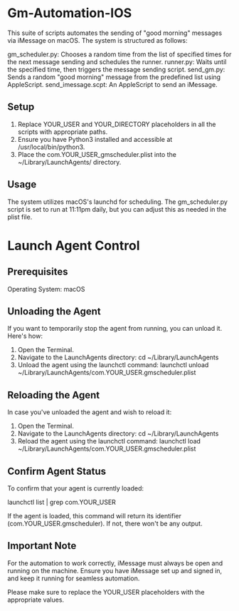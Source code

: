 # Gm-Automation-IOS

This suite of scripts automates the sending of "good morning" messages via iMessage on macOS. The system is structured as follows:

gm_scheduler.py: Chooses a random time from the list of specified times for the next message sending and schedules the runner.
runner.py: Waits until the specified time, then triggers the message sending script.
send_gm.py: Sends a random "good morning" message from the predefined list using AppleScript.
send_imessage.scpt: An AppleScript to send an iMessage.

## Setup
1. Replace YOUR_USER and YOUR_DIRECTORY placeholders in all the scripts with appropriate paths.
2. Ensure you have Python3 installed and accessible at /usr/local/bin/python3.
3. Place the com.YOUR_USER_gmscheduler.plist into the ~/Library/LaunchAgents/ directory.

## Usage
The system utilizes macOS's launchd for scheduling. The gm_scheduler.py script is set to run at 11:11pm daily, but you can adjust this as needed in the plist file.

# Launch Agent Control

## Prerequisites
Operating System: macOS

## Unloading the Agent
If you want to temporarily stop the agent from running, you can unload it. Here's how:

1. Open the Terminal.
2. Navigate to the LaunchAgents directory:
   cd ~/Library/LaunchAgents
3. Unload the agent using the launchctl command:
   launchctl unload ~/Library/LaunchAgents/com.YOUR_USER.gmscheduler.plist

## Reloading the Agent
In case you've unloaded the agent and wish to reload it:

1. Open the Terminal.
2. Navigate to the LaunchAgents directory:
   cd ~/Library/LaunchAgents
3. Reload the agent using the launchctl command:
   launchctl load ~/Library/LaunchAgents/com.YOUR_USER.gmscheduler.plist

## Confirm Agent Status
To confirm that your agent is currently loaded:

launchctl list | grep com.YOUR_USER

If the agent is loaded, this command will return its identifier (com.YOUR_USER.gmscheduler). If not, there won't be any output.

## Important Note
For the automation to work correctly, iMessage must always be open and running on the machine. Ensure you have iMessage set up and signed in, and keep it running for seamless automation.

Please make sure to replace the YOUR_USER placeholders with the appropriate values.





